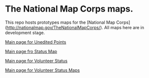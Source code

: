 # The National Map Corps maps.

This repo hosts prototypes maps for the [National Map Corps] (http://nationalmap.gov/TheNationalMapCorps/). All maps here are in development stage.

[Main page for Unedited Points](http://ricardo-c-oliveira.github.io/TNMC-Maps/uneditedpoints/mainMap/)

[Main page fro Status Map](http://ricardo-c-oliveira.github.io/TNMC-Maps/statusMaps/)

[Main page for Volunteer Status](http://ricardo-c-oliveira.github.io/TNMC-Maps/statusUsers/)

[Main page for Volunteer Status Maps](http://ricardo-c-oliveira.github.io/TNMC-Maps/statusUsersMaps/)
